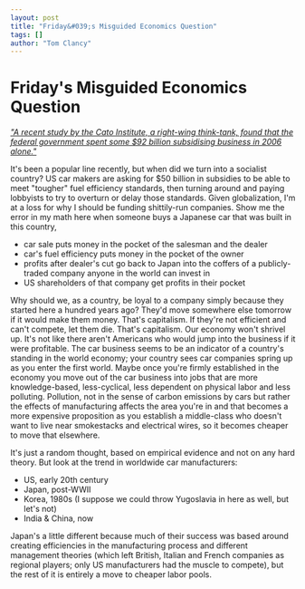 ```yaml
---
layout: post
title: "Friday&#039;s Misguided Economics Question"
tags: []
author: "Tom Clancy"
---
```


# Friday&#039;s Misguided Economics Question

<a href="http://www.economist.com/business/displaystory.cfm?story_id=12341844&amp;fsrc=rss" title="might require a login, sorry sucker" target="_blank"><em>"A recent study by the Cato Institute, a right-wing think-tank, found that the federal government spent some $92 billion subsidising business in 2006 alone."</em></a>

It's been a popular line recently, but when did we turn into a socialist country? US car makers are asking for $50 billion in subsidies to be able to meet "tougher" fuel efficiency standards, then turning around and paying lobbyists to try to overturn or delay those standards. Given globalization, I'm at a loss for why I should be funding shittily-run companies. Show me the error in my math here when someone buys a Japanese car that was built in this country,
<ul>
	<li>car sale puts money in the pocket of the salesman and the dealer</li>
	<li>car's fuel efficiency puts money in the pocket of the owner</li>
	<li>profits after dealer's cut go back to Japan into the coffers of a publicly-traded company anyone in the world can invest in</li>
	<li>US shareholders of that company get profits in their pocket</li>
</ul>
Why should we, as a country, be loyal to a company simply because they started here a hundred years ago? They'd move somewhere else tomorrow if it would make them money. That's capitalism. If they're not efficient and can't compete, let them die. That's capitalism. Our economy won't shrivel up. It's not like there aren't Americans who would jump into the business if it were profitable. The car business seems to be an indicator of a country's standing in the world economy; your country sees car companies spring up as you enter the first world. Maybe once you're firmly established in the economy you move out of the car business into jobs that are more knowledge-based, less-cyclical, less dependent on physical labor and less polluting. Pollution, not in the sense of carbon emissions by cars but rather the effects of manufacturing affects the area you're in and that becomes a more expensive proposition as you establish a middle-class who doesn't want to live near smokestacks and electrical wires, so it becomes cheaper to move that elsewhere.

It's just a random thought, based on empirical evidence and not on any hard theory. But look at the trend in worldwide car manufacturers:
<ul>
	<li>US, early 20th century</li>
	<li>Japan, post-WWII</li>
	<li>Korea, 1980s (I suppose we could throw Yugoslavia in here as well, but let's not)</li>
	<li>India &amp; China, now</li>
</ul>
Japan's a little different because much of their success was based around creating efficiencies in the manufacturing process and different management theories (which left British, Italian and French companies as regional players; only US manufacturers had the muscle to compete), but the rest of it is entirely a move to cheaper labor pools.
